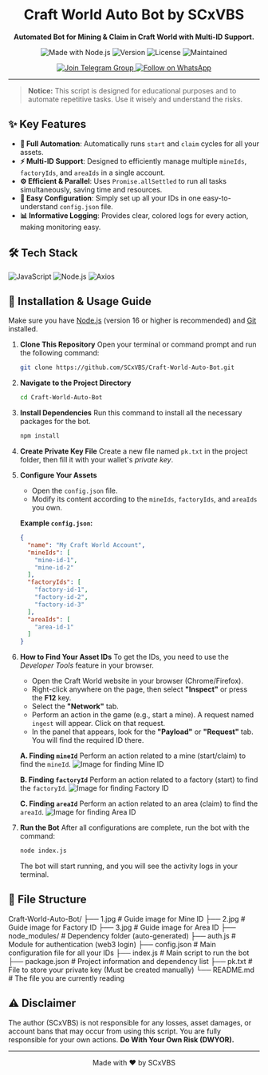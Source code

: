 <div align="center">

# Craft World Auto Bot by SCxVBS

**Automated Bot for Mining & Claim in Craft World with Multi-ID Support.**

<p>
  <img src="https://img.shields.io/badge/Made_with-Node.js-339933?style=for-the-badge&logo=node.js" alt="Made with Node.js"/>
  <img src="https://img.shields.io/badge/version-1.2.0-blue?style=for-the-badge" alt="Version"/>
  <img src="https://img.shields.io/github/license/scxvbs/craft-world-bot?style=for-the-badge&color=yellow" alt="License"/>
  <img src="https://img.shields.io/badge/Maintained%3F-Yes-green.svg?style=for-the-badge" alt="Maintained"/>
</p>

<p>
  <a href="https://t.me/scxvbs" target="_blank">
    <img src="https://img.shields.io/badge/Join_Telegram_Group-2CA5E0?style=for-the-badge&logo=telegram&logoColor=white" alt="Join Telegram Group"/>
  </a>
  <a href="https://whatsapp.com/channel/0029VbAR1YL5EjxqhRhOzT3x" target="_blank">
    <img src="https://img.shields.io/badge/Follow_on_WhatsApp-25D366?style=for-the-badge&logo=whatsapp&logoColor=white" alt="Follow on WhatsApp"/>
  </a>
</p>

</div>

---

> **Notice:** This script is designed for educational purposes and to automate repetitive tasks. Use it wisely and understand the risks.

## ✨ Key Features

-   **🤖 Full Automation**: Automatically runs `start` and `claim` cycles for all your assets.
-   **⚡ Multi-ID Support**: Designed to efficiently manage multiple `mineIds`, `factoryIds`, and `areaIds` in a single account.
-   **⚙️ Efficient & Parallel**: Uses `Promise.allSettled` to run all tasks simultaneously, saving time and resources.
-   **🔧 Easy Configuration**: Simply set up all your IDs in one easy-to-understand `config.json` file.
-   **📊 Informative Logging**: Provides clear, colored logs for every action, making monitoring easy.

## 🛠️ Tech Stack

<p>
  <img src="https://img.shields.io/badge/JavaScript-F7DF1E?style=for-the-badge&logo=javascript&logoColor=black" alt="JavaScript"/>
  <img src="https://img.shields.io/badge/Node.js-339933?style=for-the-badge&logo=node.js&logoColor=white" alt="Node.js"/>
  <img src="https://img.shields.io/badge/axios-5A29E4?style=for-the-badge&logo=axios&logoColor=white" alt="Axios"/>
</p>

## 🚀 Installation & Usage Guide

Make sure you have [Node.js](https://nodejs.org/) (version 16 or higher is recommended) and [Git](https://git-scm.com/) installed.

1.  **Clone This Repository**
    Open your terminal or command prompt and run the following command:
    ```bash
    git clone https://github.com/SCxVBS/Craft-World-Auto-Bot.git
    ```

2.  **Navigate to the Project Directory**
    ```bash
    cd Craft-World-Auto-Bot
    ```

3.  **Install Dependencies**
    Run this command to install all the necessary packages for the bot.
    ```bash
    npm install
    ```

4.  **Create Private Key File**
    Create a new file named `pk.txt` in the project folder, then fill it with your wallet's *private key*.

5.  **Configure Your Assets**
    - Open the `config.json` file.
    - Modify its content according to the `mineIds`, `factoryIds`, and `areaIds` you own.
    
    **Example `config.json`:**
    ```json
    {
      "name": "My Craft World Account",
      "mineIds": [
        "mine-id-1",
        "mine-id-2"
      ],
      "factoryIds": [
        "factory-id-1",
        "factory-id-2",
        "factory-id-3"
      ],
      "areaIds": [
        "area-id-1"
      ]
    }
    ```

6.  **How to Find Your Asset IDs**
    To get the IDs, you need to use the *Developer Tools* feature in your browser.
    -   Open the Craft World website in your browser (Chrome/Firefox).
    -   Right-click anywhere on the page, then select **"Inspect"** or press the **F12** key.
    -   Select the **"Network"** tab.
    -   Perform an action in the game (e.g., start a mine). A request named `ingest` will appear. Click on that request.
    -   In the panel that appears, look for the **"Payload"** or **"Request"** tab. You will find the required ID there.

    **A. Finding `mineId`**
    Perform an action related to a mine (start/claim) to find the `mineId`.
    ![Image for finding Mine ID](1.jpg)

    **B. Finding `factoryId`**
    Perform an action related to a factory (start) to find the `factoryId`.
    ![Image for finding Factory ID](2.jpg)

    **C. Finding `areaId`**
    Perform an action related to an area (claim) to find the `areaId`.
    ![Image for finding Area ID](3.jpg)

7.  **Run the Bot**
    After all configurations are complete, run the bot with the command:
    ```bash
    node index.js
    ```
    The bot will start running, and you will see the activity logs in your terminal.

## 📂 File Structure


Craft-World-Auto-Bot/
├── 1.jpg               # Guide image for Mine ID
├── 2.jpg               # Guide image for Factory ID
├── 3.jpg               # Guide image for Area ID
├── node_modules/       # Dependency folder (auto-generated)
├── auth.js             # Module for authentication (web3 login)
├── config.json         # Main configuration file for all your IDs
├── index.js            # Main script to run the bot
├── package.json        # Project information and dependency list
├── pk.txt              # File to store your private key (Must be created manually)
└── README.md           # The file you are currently reading


## ⚠️ Disclaimer

The author (SCxVBS) is not responsible for any losses, asset damages, or account bans that may occur from using this script. You are fully responsible for your own actions. **Do With Your Own Risk (DWYOR).**

---

<div align="center">
  Made with ❤️ by SCxVBS
</div>

